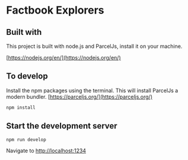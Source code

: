 # Factbook Explorers

## Built with

This project is built with node.js  and ParcelJs, install it on your machine.

[https://nodejs.org/en/](https://nodejs.org/en/)

## To develop

Install the npm packages using the terminal. This will install ParcelJs a modern bundler. [https://parceljs.org/](https://parceljs.org/)

```bash
npm install
```

## Start the development server

```bash
npm run develop
```

Navigate to [http://localhost:1234 ](http://localhost:1234)
